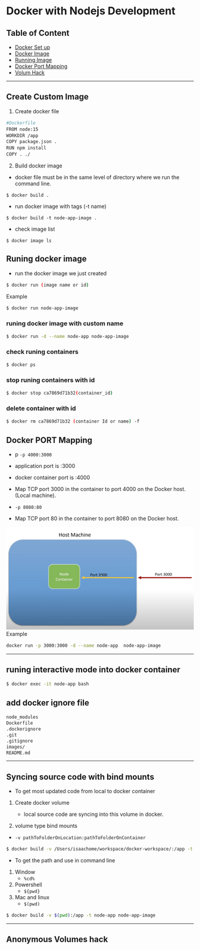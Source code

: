# Docker with Nodejs Development

## Table of Content 

- [Docker Set up]()
- [Docker Image](#create-custom-image)
- [Running Image](#runing-docker-image)
- [Docker Port Mapping](#docker-port-mapping)
- [Volum Hack](#anonymous-volumes-hack)

---

## Create Custom Image

1. Create docker file


```sh
#Dockerfile
FROM node:15
WORKDIR /app
COPY package.json .
RUN npm install
COPY . ./
```
2. Build docker image
- docker file must be in the same level of directory where we run the command line. 
```
$ docker build .
```
- run docker image  with tags  (-t name)
```
$ docker build -t node-app-image .
```

- check image list
``` 
$ docker image ls
```

## Runing docker image 
- run the docker image we just created

```sh
$ docker run (image name or id)
```
Example
```sh
$ docker run node-app-image
```
### runing docker image with custom name

```sh
$ docker run -d --name node-app node-app-image
```

### check runing containers

```sh
$ docker ps
```

### stop runing containers with id
```sh
$ docker stop ca7869d71b32(container_id)
```

### delete container with id
```sh
$ docker rm ca7869d71b32 (container Id or name) -f
```

## Docker PORT Mapping

- p ``` -p 4000:3000 ```

- application port is :3000

- docker container port is :4000

- Map TCP port 3000 in the container to port 4000 on the Docker host. (Local machine).

- ```-p 8080:80```	
- Map TCP port 80 in the container to port 8080 on the Docker host.

![docker port mapping](./images/docker-port-mapping.png)
Example
```sh
docker run -p 3000:3000 -d --name node-app  node-app-image
```


---
##  runing interactive mode into docker container

```sh
$ docker exec -it node-app bash
```

## add docker ignore file

```
node_modules
Dockerfile
.dockerignore
.git
.gitignore
images/
README.md
```

---

## Syncing source code with bind mounts

- To get most updated code from local to docker container

1. Create  docker volume
    - local source code are syncing into this volume in docker.

2. volume type bind mounts

- `-v pathToFolderOnLocation:pathToFolderOnContainer`

```sh
$ docker build -v /Users/isaachome/workspace/docker-workspace/:/app -t node-app node-app-image
```

- To get the path and use in command line 

1. Window 
    - `%cd%`
2. Powershell
    - `${pwd}`
3. Mac and linux
    - `$(pwd)`

```sh
$ docker build -v $(pwd):/app -t node-app node-app-image
```

---
## Anonymous Volumes hack